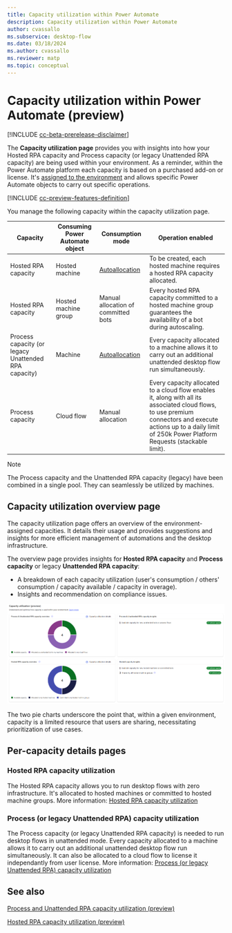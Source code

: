 ```yaml
---
title: Capacity utilization within Power Automate
description: Capacity utilization within Power Automate
author: cvassallo
ms.subservice: desktop-flow
ms.date: 03/18/2024
ms.author: cvassallo
ms.reviewer: matp
ms.topic: conceptual
---
```


# Capacity utilization within Power Automate (preview)

[!INCLUDE [cc-beta-prerelease-disclaimer](actions-reference/includes/cc-beta-prerelease-disclaimer.md)]

The **Capacity utilization page** provides you with insights into how your Hosted RPA capacity and Process capacity (or legacy Unattended RPA capacity) are being used within your environment. As a reminder, within the Power Automate platform each capacity is based on a purchased add-on or license. It's [assigned to the environment](/power-platform/admin/capacity-add-on#allocate-or-change-capacity-in-an-environment) and allows specific Power Automate objects to carry out specific operations.

[!INCLUDE [cc-preview-features-definition](../includes/cc-preview-features-definition.md)]

You manage the following capacity within the capacity utilization page.

|Capacity|Consuming Power Automate object|Consumption mode|Operation enabled|
|----|--------------------|----|----|
|Hosted RPA capacity|Hosted machine|[Autoallocation](# "Hosted RPA capacity is autoallocated to the hosted machine at its creation.")|To be created, each hosted machine requires a hosted RPA capacity allocated.|
|Hosted RPA capacity|Hosted machine group|Manual allocation of committed bots|Every hosted RPA capacity committed to a hosted machine group guarantees the availability of a bot during autoscaling.|
|Process capacity (or legacy Unattended RPA capacity)|Machine|[Autoallocation](# "Capacity is autoallocated to the machine at unattended desktop flow run time.")|Every capacity allocated to a machine allows it to carry out an additional unattended desktop flow run simultaneously.|
|Process capacity|Cloud flow|Manual allocation|Every capacity allocated to a cloud flow enables it, along with all its associated cloud flows, to use premium connectors and execute actions up to a daily limit of 250k Power Platform Requests (stackable limit).|

> [!NOTE]
>
> The Process capacity and the Unattended RPA capacity (legacy) have been combined in a single pool. They can seamlessly be utilized by machines.

## Capacity utilization overview page

The capacity utilization page offers an overview of the environment-assigned capacities. It details their usage and provides suggestions and insights for more efficient management of automations and the desktop infrastructure.

The overview page provides insights for **Hosted RPA capacity** and **Process capacity** or legacy **Unattended RPA capacity**:

- A breakdown of each capacity utilization (user's consumption / others' consumption / capacity available / capacity in overage).
- Insights and recommendation on compliance issues.

![Capacity Utilization overview page](media/capacity-utilization/capacity-utilization-overview.png)

The two pie charts underscore the point that, within a given environment, capacity is a limited resource that users are sharing, necessitating prioritization of use cases.

## Per-capacity details pages

### Hosted RPA capacity utilization

The Hosted RPA capacity allows you to run desktop flows with zero infrastructure. It's allocated to hosted machines or committed to hosted machine groups. More information: [Hosted RPA capacity utilization](capacity-utilization-hosted.md)

### Process (or legacy Unattended RPA) capacity utilization

The Process capacity (or legacy Unattended RPA capacity) is needed to run desktop flows in unattended mode. Every capacity allocated to a machine allows it to carry out an additional unattended desktop flow run simultaneously. It can also be allocated to a cloud flow to license it independantly from user license. More information: [Process (or legacy Unattended RPA) capacity utilization](capacity-utilization-process.md)

## See also

[Process and Unattended RPA capacity utilization (preview)](capacity-utilization-process.md)

[Hosted RPA capacity utilization (preview)](capacity-utilization-hosted.md)
